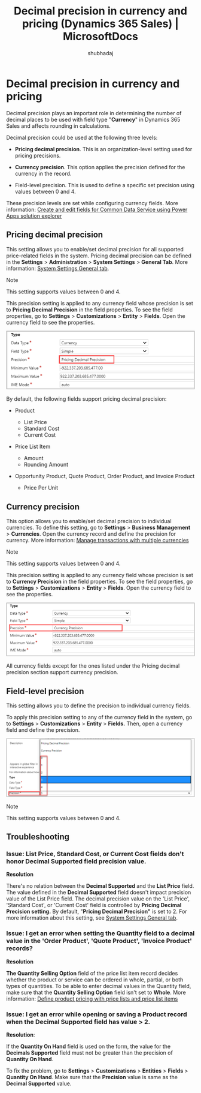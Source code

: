 ﻿---
title: "Decimal precision in currency and pricing (Dynamics 365 Sales) | MicrosoftDocs"
description: "Learn how decimal precision is used in currency and pricing in Dynamics 365 Sales."
ms.date: 06-17-2020
ms.service:
  - "dynamics-365-sales"
ms.topic: article
author: shubhadaj
ms.author: shujoshi
manager: annbe
---

# Decimal precision in currency and pricing

Decimal precision plays an important role in determining the number of decimal places to be used with field type "**Currency**" in Dynamics 365 Sales and affects rounding in calculations.

Decimal precision could be used at the following three levels:

- **Pricing decimal precision**. This is an organization-level setting used for pricing precisions.

- **Currency precision**. This option applies the precision defined for the currency in the record.

-   Field-level precision. This is used to define a specific set precision using values between 0 and 4.

These precision levels are set while configuring currency fields. More information: [Create and edit fields for Common Data Service using Power Apps solution explorer](/powerapps/maker/common-data-service/create-edit-field-solution-explorer#edit-a-field)

## Pricing decimal precision 

This setting allows you to enable/set decimal precision for all supported price-related fields in the system. Pricing decimal precision can be defined in the **Settings** &gt; **Administration** &gt; **System Settings** &gt; **General Tab**. More information: [System Settings General tab](/power-platform/admin/system-settings-dialog-box-general-tab).

> [!NOTE]
> This setting supports values between 0 and 4.

This precision setting is applied to any currency field whose precision is set to **Pricing Decimal Precision** in the field properties. To see the field properties, go to **Settings** &gt; **Customizations** &gt; **Entity** &gt; **Fields**. Open the currency field to see the properties.

![Precision set to Pricing Decimal Precision](media/set-precision-pricing-decimal-precision.png "Precision set to Pricing Decimal Precision")

By default, the following fields support pricing decimal precision:

- Product
  - List Price
  - Standard Cost
  - Current Cost

- Price List Item
    -   Amount
    -   Rounding Amount

-   Opportunity Product, Quote Product, Order Product, and Invoice Product
    -   Price Per Unit

## Currency precision 

This option allows you to enable/set decimal precision to individual currencies. To define this setting, go to **Settings** &gt; **Business Management** &gt; **Currencies**. Open the currency record and define the precision for currency. More information: [Manage transactions with multiple currencies](https://docs.microsoft.com/en-us/power-platform/admin/manage-transactions-with-multiple-currencies)

> [!NOTE]
> This setting supports values between 0 and 4.


This precision setting is applied to any currency field whose precision is set to **Currency Precision** in the field properties. To see the field properties, go to **Settings** &gt; **Customizations** &gt; **Entity** &gt; **Fields**. Open the currency field to see the properties.

![Precision set to Currency Precision](media/set-precision-currency-precision.png "Precision set to Currency Precision")

All currency fields except for the ones listed under the Pricing decimal precision section support currency precision.

## Field-level precision

This setting allows you to define the precision to individual currency fields.

To apply this precision setting to any of the currency field in the system, go to **Settings** &gt; **Customizations** &gt; **Entity** &gt; **Fields.** Then, open a currency field and define the precision.

![Field level precision](media/field-level-precision.png "Field-level precision")

> [!NOTE]
> This setting supports values between 0 and 4.


## Troubleshooting 

### Issue: **List Price**, **Standard Cost**, or **Current Cost** fields don't honor **Decimal Supported** field precision value.

**Resolution**

There's no relation between the **Decimal Supported** and the **List Price** field. The value defined in the **Decimal Supported** field doesn't impact precision value of the List Price field. The decimal precision value on the 'List Price', 'Standard Cost', or 'Current Cost' field is controlled by **Pricing Decimal Precision setting.** By default, "**Pricing Decimal Precision"** is set to 2. For more information about this setting, see [System Settings General tab](https://docs.microsoft.com/power-platform/admin/system-settings-dialog-box-general-tab).

### Issue: I get an error when setting the Quantity field to a decimal value in the 'Order Product', 'Quote Product', 'Invoice Product' **records?**

**Resolution**

**The Quantity Selling Option** field of the price list item record decides whether the product or service can be ordered in whole, partial, or both types of quantities. To be able to enter decimal values in the Quantity field, make sure that the **Quantity Selling Option** field isn't set to **Whole**. More information: [Define product pricing with price lists and price list items](https://docs.microsoft.com/en-us/dynamics365/sales-enterprise/create-price-lists-price-list-items-define-pricing-products)

### Issue: I get an error while opening or saving a Product record when the **Decimal Supported** field has value > 2. 

**Resolution**:
 
If the **Quantity On Hand** field is used on the form, the value for the **Decimals Supported** field must not be greater than the precision of **Quantity On Hand**.

To fix the problem, go to **Settings** &gt; **Customizations** &gt; **Entities** &gt; **Fields** &gt; **Quantity On Hand**. Make sure that the **Precision** value is same as the **Decimal Supported** value.

